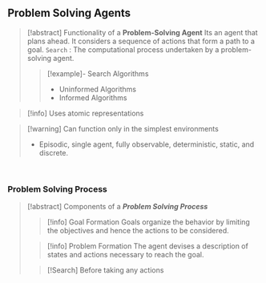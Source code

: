 ## Problem Solving Agents
>[!abstract] Functionality of a **Problem-Solving Agent**
>Its an agent that plans ahead. It considers a sequence of actions that form a path to a goal.
>`Search` :  The computational process undertaken by a problem-solving agent.
>>[!example]- Search Algorithms
>>- Uninformed Algorithms
>>- Informed Algorithms

>[!info] Uses atomic representations

>[!warning] Can function only in the simplest environments
>- Episodic, single agent, fully observable, deterministic, static, and discrete.

<br>

### Problem Solving Process
>[!abstract] Components of a ***Problem Solving Process***
>>[!info] Goal Formation
>>Goals organize the behavior by limiting the objectives and hence the actions to be considered.
>
>>[!info] Problem Formation
>>The agent devises a description of states and actions necessary to reach the goal.
>
>>[!Search]
>>Before taking any actions 